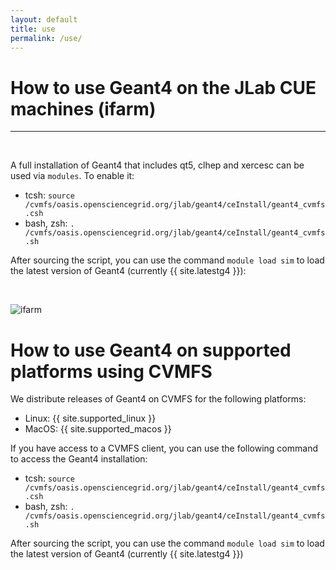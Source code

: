 ```yaml
---
layout: default
title: use 
permalink: /use/
---
```




# How to use Geant4 on the JLab CUE machines (ifarm)

---

<br/>


A full installation of Geant4 that includes qt5, clhep and xercesc can be used via `modules`. To enable it:

- tcsh: `source /cvmfs/oasis.opensciencegrid.org/jlab/geant4/ceInstall/geant4_cvmfs.csh`
- bash, zsh: `. /cvmfs/oasis.opensciencegrid.org/jlab/geant4/ceInstall/geant4_cvmfs.sh`

After sourcing the script, you can use the command `module load sim` to load the latest 
version of Geant4 (currently {{ site.latestg4 }}):

<br/>



![ifarm](../assets/gifs/ifarm.gif)


# How to use Geant4 on supported platforms using CVMFS

We distribute releases of Geant4 on CVMFS for the following platforms:

- Linux: {{ site.supported_linux }}
- MacOS: {{ site.supported_macos }}


If you have access to a CVMFS client, you can use the following command to access the Geant4 installation:

- tcsh: `source /cvmfs/oasis.opensciencegrid.org/jlab/geant4/ceInstall/geant4_cvmfs.csh`
- bash, zsh: `. /cvmfs/oasis.opensciencegrid.org/jlab/geant4/ceInstall/geant4_cvmfs.sh`

After sourcing the script, you can use the command `module load sim` to load the latest 
version of Geant4 (currently {{ site.latestg4 }})

<br/>